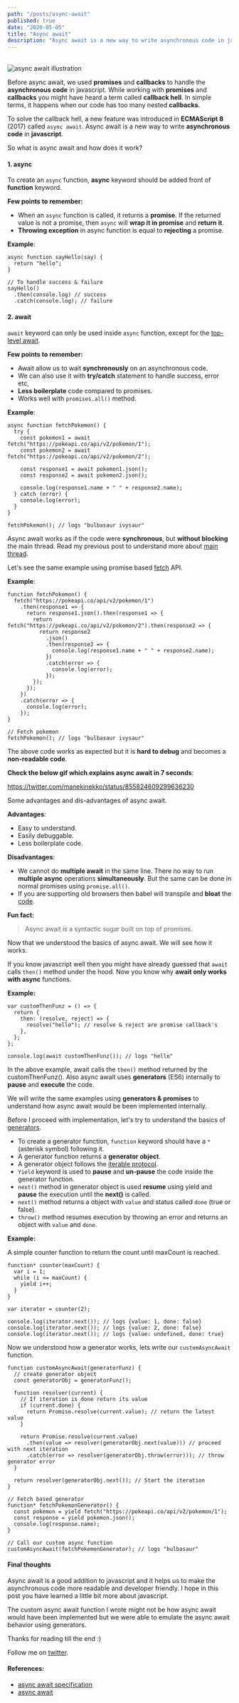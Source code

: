 ```yaml
---
path: "/posts/async-await"
published: true
date: "2020-05-05"
title: "Async await"
description: "Async await is a new way to write asynchronous code in javascript."
---
```


<br /><img src="./async-await.png" alt="async await illustration" /><br />

Before async await, we used **promises** and **callbacks** to handle the **asynchronous code** in javascript. While working with **promises** and **callbacks** you might have heard a term called **callback hell**. In simple terms, it happens when our code has too many nested **callbacks**.

To solve the callback hell, a new feature was introduced in **ECMAScript 8** (2017) called `async await`. Async await is a new way to write **asynchronous code** in **javascript**.

So what is async await and how does it work?

#### 1. async

To create an `async` function, **async** keyword should be added front of **function** keyword.

**Few points to remember:**

- When an `async` function is called, it returns a **promise**. If the returned value is not a promise, then `async` will **wrap it in promise** and **return it**.
- **Throwing exception** in async function is equal to **rejecting** a promise.

**Example**:

```js{numberLines: true}{1,7-8}
async function sayHello(say) {
  return "hello";
}

// To handle success & failure
sayHello()
  .then(console.log) // success
  .catch(console.log); // failure
```

#### 2. await

`await` keyword can only be used inside `async` function, except for the [top-level await](https://v8.dev/features/top-level-await).

**Few points to remember:**

- Await allow us to wait **synchronously** on an asynchronous code.
- We can also use it with **try/catch** statement to handle success, error etc,
- **Less boilerplate** code compared to promises.
- Works well with `promises.all()` method.

**Example**:

```js{numberLines: true}{1,3-4,6-7}
async function fetchPokemon() {
  try {
    const pokemon1 = await fetch("https://pokeapi.co/api/v2/pokemon/1");
    const pokemon2 = await fetch("https://pokeapi.co/api/v2/pokemon/2");

    const response1 = await pokemon1.json();
    const response2 = await pokemon2.json();

    console.log(response1.name + " " + response2.name);
  } catch (error) {
    console.log(error);
  }
}

fetchPokemon(); // logs "bulbasaur ivysaur"
```

Async await works as if the code were **synchronous**, but **without blocking** the main thread. Read my previous post to understand more about [main thread](/posts/event-loop).

Let's see the same example using promise based [fetch](https://developer.mozilla.org/en-US/docs/Web/API/Fetch_API) API.

**Example**:

```js{numberLines: true}{111}
function fetchPokemon() {
  fetch("https://pokeapi.co/api/v2/pokemon/1")
    .then(response1 => {
      return response1.json().then(response1 => {
        return fetch("https://pokeapi.co/api/v2/pokemon/2").then(response2 => {
          return response2
            .json()
            .then(response2 => {
              console.log(response1.name + " " + response2.name);
            })
            .catch(error => {
              console.log(error);
            });
        });
      });
    })
    .catch(error => {
      console.log(error);
    });
}

// Fetch pokemon
fetchPokemon(); // logs "bulbasaur ivysaur"
```

The above code works as expected but it is **hard to debug** and becomes a **non-readable code**.

**Check the below gif which explains async await in 7 seconds**:

https://twitter.com/manekinekko/status/855824609299636230

Some advantages and dis-advantages of async await.

**Advantages**:

- Easy to understand.
- Easily debuggable.
- Less boilerplate code.

**Disadvantages**:

- We cannot do **multiple await** in the same line. There no way to run **multiple async** operations **simultaneously**. But the same can be done in normal promises using `promise.all()`.
- If you are supporting old browsers then babel will transpile and **bloat** the [code](https://babeljs.io/repl#?browsers=&build=&builtIns=false&spec=false&loose=false&code_lz=IYZwngdgxgBAZgV2gFwJYHsLwKbKgCwAV0BrbAW0wAoBKGAbwCgYZkAnMB5lmKTEZDAAOpCphgBeGMADuwVILi4CVAET5kyISABcAej0iywIagB0fPSdR6AbgCZDoyhD0BGVTQDc3Fnwgg6AA22GZB6ADmVLLygkZiEGYAVoEQtN7cAL68wHj4MFTYbGzobHRMPLz8waHhUUUlZT4smYytjEp5xGQutF4wBjB1IDCqAEYIQWOgwAhsqoxAA&debug=false&forceAllTransforms=false&shippedProposals=true&circleciRepo=&evaluate=true&fileSize=true&timeTravel=false&sourceType=script&lineWrap=true&presets=env%2Cenv&prettier=true&targets=&version=7.9.6&externalPlugins=).

**Fun fact:**

<blockquote> Async await is a syntactic sugar built on top of promises.</blockquote>

Now that we understood the basics of async await. We will see how it works.

If you know javascript well then you might have already guessed that `await` calls `then()` method under the hood. Now you know why **await only works with async** functions.

**Example:**

```js{numberLines: true}{111}
var customThenFunz = () => {
  return {
    then: (resolve, reject) => {
      resolve("hello"); // resolve & reject are promise callback's
    },
  };
};

console.log(await customThenFunz()); // logs "hello"
```

In the above example, await calls the `then()` method returned by the customThenFunz(). Also async await uses **generators** (ES6) internally to **pause** and **execute** the code.

We will write the same examples using **generators & promises** to understand how async await would be been implemented internally.

Before I proceed with implementation, let's try to understand the basics of [generators](https://developer.mozilla.org/en-US/docs/Web/JavaScript/Reference/Statements/function*).

- To create a generator function, `function` keyword should have a `*` (asterisk symbol) following it.
- A generator function returns a **generator object**.
- A generator object follows the [iterable protocol](https://developer.mozilla.org/en-US/docs/Web/JavaScript/Reference/Iteration_protocols).
- `Yield` keyword is used to **pause** and **un-pause** the code inside the generator function.
- `next()` method in generator object is used **resume** using yield and **pause** the execution until the **next()** is called.
- `next()` method returns a object with `value` and status called `done` (true or false).
- `throw()` method resumes execution by throwing an error and returns an object with `value` and `done`.

**Example:**

A simple counter function to return the count until maxCount is reached.

```js{numberLines: true}{111}
function* counter(maxCount) {
  var i = 1;
  while (i <= maxCount) {
    yield i++;
  }
}

var iterator = counter(2);

console.log(iterator.next()); // logs {value: 1, done: false}
console.log(iterator.next()); // logs {value: 2, done: false}
console.log(iterator.next()); // logs {value: undefined, done: true}
```

Now we understood how a generator works, lets write our `customAsyncAwait` function.

```js{numberLines: true}{111}
function customAsyncAwait(generatorFunz) {
  // create generator object
  const generatorObj = generatorFunz();

  function resolver(current) {
    // If iteration is done return its value
    if (current.done) {
      return Promise.resolve(current.value); // return the latest value
    }

    return Promise.resolve(current.value)
      .then(value => resolver(generatorObj.next(value))) // proceed with next iteration
      .catch(error => resolver(generatorObj.throw(error))); // throw generator error
  }

  return resolver(generatorObj.next()); // Start the iteration
}

// Fetch based generator
function* fetchPokemonGenerator() {
  const pokemon = yield fetch("https://pokeapi.co/api/v2/pokemon/1");
  const response = yield pokemon.json();
  console.log(response.name);
}

// Call our custom async function
customAsyncAwait(fetchPokemonGenerator); // logs "bulbasaur"
```

#### Final thoughts

Async await is a good addition to javascript and it helps us to make the asynchronous code more readable and developer friendly. I hope in this post you have learned a little bit more about javascript.

The custom async await function I wrote might not be how async await would have been implemented but we were able to emulate the async await behavior using generators.

Thanks for reading till the end :)

Follow me on [twitter](https://twitter.com/gokul_i).

#### References:

- [async await specification](https://tc39.es/ecma262/#sec-async-function-definitions)
- [async await](https://developer.mozilla.org/en-US/docs/Learn/JavaScript/Asynchronous/Async_await)

